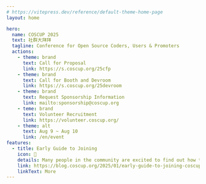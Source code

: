 ```yaml
---
# https://vitepress.dev/reference/default-theme-home-page
layout: home

hero:
  name: COSCUP 2025
  text: 社群大拜拜
  tagline: Conference for Open Source Coders, Users & Promoters
  actions:
    - theme: brand
      text: Call for Proposal
      link: https://s.coscup.org/25cfp
    - theme: brand
      text: Call for Booth and Devroom
      link: https://s.coscup.org/25devroom
    - theme: brand
      text: Request Sponsorship Information
      link: mailto:sponsorship@coscup.org
    - teme: brand
      text: Volunteer Recruitment
      link: https://volunteer.coscup.org/
    - theme: alt
      text: Aug 9 ~ Aug 10
      link: /en/event
features:
  - title: Early Guide to Joining
    icon: 📣
    details: Many people in the community are excited to find out how to participate in COSCUP 2025. We’ll share more updates soon, but here’s what we can share so far! You can join as a speaker, host a booth, organize a track, or become a sponsor...
    link: https://blog.coscup.org/2025/01/early-guide-to-joining-coscup-2025.html?m=1
    linkText: More
---
```

